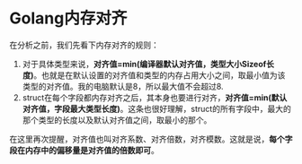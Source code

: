 # Golang内存对齐

在分析之前，我们先看下内存对齐的规则：

1. 对于具体类型来说，**对齐值=min(编译器默认对齐值，类型大小Sizeof长度)**。也就是在默认设置的对齐值和类型的内存占用大小之间，取最小值为该类型的对齐值。我的电脑默认是8，所以最大值不会超过8.
2. struct在每个字段都内存对齐之后，其本身也要进行对齐，**对齐值=min(默认对齐值，字段最大类型长度)**。这条也很好理解，struct的所有字段中，最大的那个类型的长度以及默认对齐值之间，取最小的那个。

在这里再次提醒，对齐值也叫对齐系数、对齐倍数，对齐模数。这就是说，**每个字段在内存中的偏移量是对齐值的倍数即可**。

